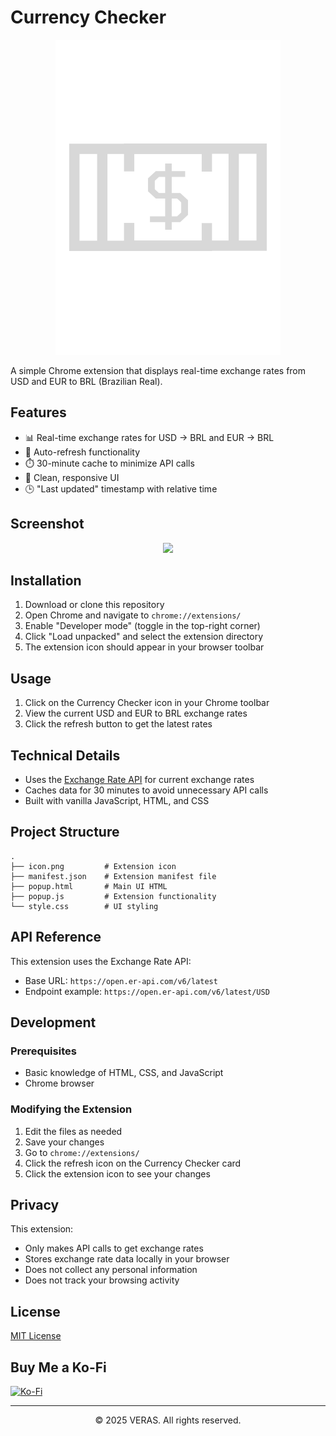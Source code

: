 # Currency Checker

<div align="center"">
  <img src="./icon.svg" style="wight: 240px;" />
</div>

A simple Chrome extension that displays real-time exchange rates from USD and EUR to BRL (Brazilian Real).

## Features

- 📊 Real-time exchange rates for USD → BRL and EUR → BRL
- 🔄 Auto-refresh functionality
- ⏱️ 30-minute cache to minimize API calls
- 📱 Clean, responsive UI
- 🕒 "Last updated" timestamp with relative time

## Screenshot
<div align="center"">
  <img src="https://i.imgur.com/KWNQkHs.png"/>
</div>

## Installation

1. Download or clone this repository
2. Open Chrome and navigate to `chrome://extensions/`
3. Enable "Developer mode" (toggle in the top-right corner)
4. Click "Load unpacked" and select the extension directory
5. The extension icon should appear in your browser toolbar

## Usage

1. Click on the Currency Checker icon in your Chrome toolbar
2. View the current USD and EUR to BRL exchange rates
3. Click the refresh button to get the latest rates

## Technical Details

- Uses the [Exchange Rate API](https://open.er-api.com) for current exchange rates
- Caches data for 30 minutes to avoid unnecessary API calls
- Built with vanilla JavaScript, HTML, and CSS

## Project Structure

```
.
├── icon.png         # Extension icon
├── manifest.json    # Extension manifest file
├── popup.html       # Main UI HTML
├── popup.js         # Extension functionality
└── style.css        # UI styling
```

## API Reference

This extension uses the Exchange Rate API:
- Base URL: `https://open.er-api.com/v6/latest`
- Endpoint example: `https://open.er-api.com/v6/latest/USD`

## Development

### Prerequisites
- Basic knowledge of HTML, CSS, and JavaScript
- Chrome browser

### Modifying the Extension
1. Edit the files as needed
2. Save your changes
3. Go to `chrome://extensions/`
4. Click the refresh icon on the Currency Checker card
5. Click the extension icon to see your changes

## Privacy

This extension:
- Only makes API calls to get exchange rates
- Stores exchange rate data locally in your browser
- Does not collect any personal information
- Does not track your browsing activity

## License

[MIT License](LICENSE)

## Buy Me a Ko-Fi
[![Ko-Fi](https://img.shields.io/badge/Ko--fi-F16061?style=for-the-badge&logo=ko-fi&logoColor=white)](https://ko-fi.com/verivi)

---

<div align="center"">
  <p>© 2025 VERAS. All rights reserved.<p/>
</div>

